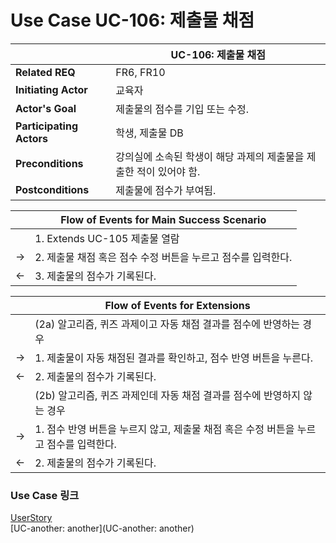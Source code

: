 # Use Case UC-106: 제출물 채점

|                          | UC-106: 제출물 채점                                          |
| ------------------------ | ------------------------------------------------------------ |
| __Related REQ__          | FR6, FR10                                                    |
| __Initiating Actor__     | 교육자                                                       |
| __Actor's Goal__         | 제출물의 점수를 기입 또는 수정.  |
| __Participating Actors__ | 학생, 제출물 DB                                              |
| __Preconditions__        | 강의실에 소속된 학생이 해당 과제의 제출물을 제출한 적이 있어야 함. |
| __Postconditions__       | 제출물에 점수가 부여됨.                                      |

|      | Flow of Events for Main Success Scenario      |
| ---- | --------------------------------------------- |
|      | 1. Extends UC-105 제출물 열람                 |
| ->   | 2. 제출물 채점 혹은 점수 수정 버튼을 누르고 점수를 입력한다. |
| <-   | 3. 제출물의 점수가 기록된다.                  |

|      | Flow of Events for Extensions                                |
| ---- | ------------------------------------------------------------ |
|      | (2a) 알고리즘, 퀴즈 과제이고 자동 채점 결과를 점수에 반영하는 경우 |
| ->   | 1. 제출물이 자동 채점된 결과를 확인하고, 점수 반영 버튼을 누른다. |
| <-   | 2. 제출물의 점수가 기록된다.                                 |
|      | (2b) 알고리즘, 퀴즈 과제인데 자동 채점 결과를 점수에 반영하지 않는 경우 |
| ->   | 1. 점수 반영 버튼을 누르지 않고, 제출물 채점 혹은 수정 버튼을 누르고 점수를 입력한다. |
| <-   | 2. 제출물의 점수가 기록된다.                                 |

### Use Case 링크

[UserStory](UserStory)<br/>[UC-another: another](UC-another: another)<br/>
